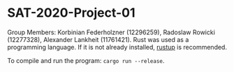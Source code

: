 # SAT-2020-Project-01

Group Members: Korbinian Federholzner (12296259), Radoslaw Rowicki (12277328), Alexander Lankheit (11761421).
Rust was used as a programming language. If it is not already installed, [rustup](https://rustup.rs/) is recommended.

To compile and run the program: `cargo run --release`.